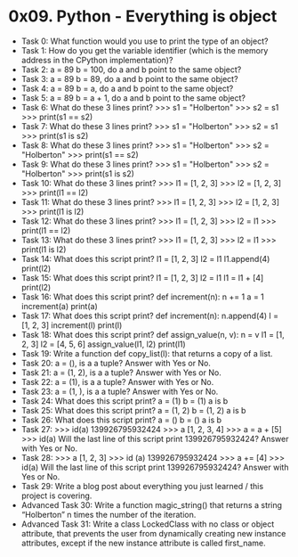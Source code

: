 # 0x09. Python - Everything is object
- Task 0: What function would you use to print the type of an object?
- Task 1: How do you get the variable identifier (which is the memory address in the CPython implementation)?
- Task 2: a = 89 b = 100, do a and b point to the same object?
- Task 3: a = 89 b = 89, do a and b point to the same object?
- Task 4: a = 89 b = a, do a and b point to the same object?
- Task 5: a = 89 b = a + 1, do a and b point to the same object?
- Task 6: What do these 3 lines print? >>> s1 = "Holberton" >>> s2 = s1 >>> print(s1 == s2)
- Task 7: What do these 3 lines print? >>> s1 = "Holberton" >>> s2 = s1 >>> print(s1 is s2)
- Task 8: What do these 3 lines print? >>> s1 = "Holberton" >>> s2 = "Holberton" >>> print(s1 == s2)
- Task 9: What do these 3 lines print? >>> s1 = "Holberton" >>> s2 = "Holberton" >>> print(s1 is s2)
- Task 10: What do these 3 lines print? >>> l1 = [1, 2, 3] >>> l2 = [1, 2, 3] >>> print(l1 == l2)
- Task 11: What do these 3 lines print? >>> l1 = [1, 2, 3] >>> l2 = [1, 2, 3] >>> print(l1 is l2)
- Task 12: What do these 3 lines print? >>> l1 = [1, 2, 3] >>> l2 = l1 >>> print(l1 == l2)
- Task 13: What do these 3 lines print? >>> l1 = [1, 2, 3] >>> l2 = l1 >>> print(l1 is l2)
- Task 14: What does this script print? l1 = [1, 2, 3] l2 = l1 l1.append(4) print(l2)
- Task 15: What does this script print? l1 = [1, 2, 3] l2 = l1 l1 = l1 + [4] print(l2)
- Task 16: What does this script print? def increment(n): n += 1 a = 1 increment(a) print(a)
- Task 17: What does this script print? def increment(n): n.append(4) l = [1, 2, 3] increment(l) print(l)
- Task 18: What does this script print? def assign_value(n, v): n = v l1 = [1, 2, 3] l2 = [4, 5, 6] assign_value(l1, l2) print(l1)
- Task 19: Write a function def copy_list(l): that returns a copy of a list.
- Task 20: a = (), is a a tuple? Answer with Yes or No.
- Task 21: a = (1, 2), is a a tuple? Answer with Yes or No.
- Task 22: a = (1), is a a tuple? Answer with Yes or No.
- Task 23: a = (1, ), is a a tuple? Answer with Yes or No.
- Task 24: What does this script print? a = (1) b = (1) a is b
- Task 25: What does this script print? a = (1, 2) b = (1, 2) a is b
- Task 26: What does this script print? a = () b = () a is b
- Task 27: >>> id(a) 139926795932424 >>> a [1, 2, 3, 4] >>> a = a + [5] >>> id(a) Will the last line of this script print 139926795932424? Answer with Yes or No.
- Task 28: >>> a [1, 2, 3] >>> id (a) 139926795932424 >>> a += [4] >>> id(a) Will the last line of this script print 139926795932424? Answer with Yes or No.
- Task 29: Write a blog post about everything you just learned / this project is covering.
- Advanced Task 30: Write a function magic_string() that returns a string “Holberton” n times the number of the iteration.
- Advanced Task 31: Write a class LockedClass with no class or object attribute, that prevents the user from dynamically creating new instance attributes, except if the new instance attribute is called first_name.
